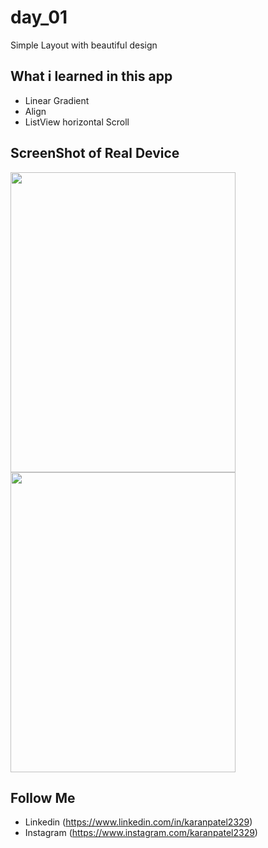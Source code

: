 # day_01

Simple Layout with beautiful design

## What i learned in this app
- Linear Gradient
- Align
- ListView horizontal Scroll

## ScreenShot of Real Device

<img src="https://user-images.githubusercontent.com/51056125/147874718-f137d775-2e69-455e-aa21-ce344aec4ab2.jpg" width="360" height="480">
<img src="https://user-images.githubusercontent.com/51056125/147874723-482aea6d-63ab-4fd9-ac3a-6e896b53a242.jpg" width="360" height="480">

## Follow Me
 - Linkedin (https://www.linkedin.com/in/karanpatel2329)
 - Instagram (https://www.instagram.com/karanpatel2329)
